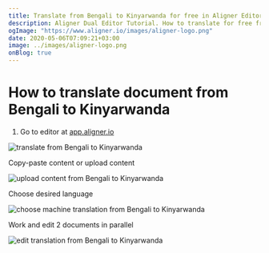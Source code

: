 ```yaml
---
title: Translate from Bengali to Kinyarwanda for free in Aligner Editor
description: Aligner Dual Editor Tutorial. How to translate for free from Bengali to Kinyarwanda. Aligner is multilingual document management platform. 
ogImage: "https://www.aligner.io/images/aligner-logo.png"
date: 2020-05-06T07:09:21+03:00
image: ../images/aligner-logo.png
onBlog: true
---
```


# How to translate document from Bengali to Kinyarwanda

1. Go to editor at [app.aligner.io](https://app.aligner.io "Aligner App web page")

![translate from Bengali to Kinyarwanda](../aligner-blank-editor.png "translate from Bengali to Kinyarwanda")

Copy-paste content or upload content

![upload content from Bengali to Kinyarwanda](../aligner-uploaded-document.png "upload content from Bengali to Kinyarwanda")

Choose desired language

![choose machine translation from Bengali to Kinyarwanda](../aligner-language-dropdown.png "choose machine translation from Bengali to Kinyarwanda")

Work and edit 2 documents in parallel

![edit translation from Bengali to Kinyarwanda](../aligner-double-sitded-editor.png "edit translation from Bengali to Kinyarwanda")

